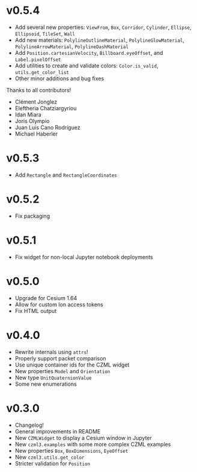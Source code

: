 # v0.5.4

* Add several new properties: `ViewFrom`, `Box`, `Corridor`,
  `Cylinder`, `Ellipse`, `Ellipsoid`, `TileSet`, `Wall`
* Add new materials: `PolylineOutlineMaterial`, `PolylineGlowMaterial`,
  `PolylineArrowMaterial`, `PolylineDashMaterial`
* Add `Position.cartesianVelocity`, `Billboard.eyeOffset`, and
  `Label.pixelOffset`
* Add utilities to create and validate colors: `Color.is_valid`,
  `utils.get_color_list`
* Other minor additions and bug fixes

Thanks to all contributors!

- Clément Jonglez
- Eleftheria Chatziargyriou
- Idan Miara
- Joris Olympio
- Juan Luis Cano Rodríguez
- Michael Haberler

# v0.5.3

* Add `Rectangle` and `RectangleCoordinates`

# v0.5.2

* Fix packaging

# v0.5.1

* Fix widget for non-local Jupyter notebook deployments

# v0.5.0

* Upgrade for Cesium 1.64
* Allow for custom Ion access tokens
* Fix HTML output

# v0.4.0

* Rewrite internals using `attrs`!
* Properly support packet comparison
* Use unique container ids for the CZML widget
* New properties `Model` and `Orientation`
* New type `UnitQuaternionValue`
* Some new enumerations

# v0.3.0

* Changelog!
* General improvements in README
* New `CZMLWidget` to display a Cesium window in Jupyter
* New `czml3.examples` with some more complex CZML examples
* New properties `Box`, `BoxDimensions`, `EyeOffset`
* New `czml3.utils.get_color`
* Stricter validation for `Position`
